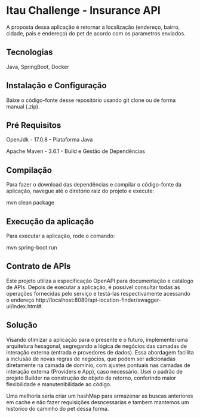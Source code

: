
# Itau Challenge - Insurance API

A proposta dessa aplicação é retornar a localização (endereço, bairro, cidade, pais e endereço) do pet de acordo com os parametros enviados.

## Tecnologias
Java, SpringBoot, Docker

## Instalação e Configuração

Baixe o código-fonte desse repositório usando git clone ou de forma manual (.zip).

## Pré Requisitos
OpenJdk - 17.0.8 - Plataforma Java

Apache Maven - 3.6.1  - Build e Gestão de Dependências

## Compilação
Para fazer o download das dependências e compilar o código-fonte da aplicação, navegue até o diretório raiz do projeto e execute:

mvn clean package

## Execução da aplicação
Para executar a aplicação, rode o comando:

mvn spring-boot:run

## Contrato de APIs
Este projeto utiliza a especificação OpenAPI para documentação e catálogo de APIs. Depois de executar a aplicação, é possível consultar todas as operações fornecidas pelo serviço e testá-las respectivamente acessando o endereço http://localhost:8080/api-location-finder/swagger-ui/index.html#.

## Solução

Visando otimizar a aplicação para o presente e o futuro, implementei uma arquitetura hexagonal, segregando a lógica de negócios das camadas de interação externa (entrada e provedores de dados).
Essa abordagem facilita a inclusão de novas regras de negócios, que podem ser adicionadas diretamente na camada de domínio, com ajustes pontuais nas camadas de interação externa (Providers e App), caso necessário.
Usei o padrão de projeto Builder na construção do objeto de retorno, conferindo maior flexibilidade e manutenibilidade ao código.

Uma melhoria seria criar um hashMap para armazenar as buscas anteriores em cache e não fazer requisições desncessarias e tambem mantemos um historico do caminho do pet dessa forma.

